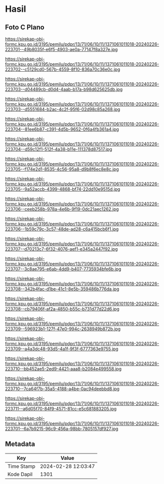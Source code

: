 # Hasil

## Foto C Plano

https://sirekap-obj-formc.kpu.go.id/3195/pemilu/pdpr/13/71/06/10/11/1371061011018-20240226-223701--49b8035f-e6f5-4903-ae0a-77147f8a327e.jpg

https://sirekap-obj-formc.kpu.go.id/3195/pemilu/pdpr/13/71/06/10/11/1371061011018-20240226-223702--c5129cd0-567b-4559-8f10-836a70c36e0c.jpg

https://sirekap-obj-formc.kpu.go.id/3195/pemilu/pdpr/13/71/06/10/11/1371061011018-20240226-223703--d04489cb-d0d4-4aab-b17a-b98d625625db.jpg

https://sirekap-obj-formc.kpu.go.id/3195/pemilu/pdpr/13/71/06/10/11/1371061011018-20240226-223703--d5551684-b2ac-4c2f-95f6-02d98c85a268.jpg

https://sirekap-obj-formc.kpu.go.id/3195/pemilu/pdpr/13/71/06/10/11/1371061011018-20240226-223704--81ee6b87-c391-4d5b-9652-0f6a4fb361a4.jpg

https://sirekap-obj-formc.kpu.go.id/3195/pemilu/pdpr/13/71/06/10/11/1371061011018-20240226-223704--d59c12f1-512f-4a38-b11e-111378d87517.jpg

https://sirekap-obj-formc.kpu.go.id/3195/pemilu/pdpr/13/71/06/10/11/1371061011018-20240226-223705--f174e2d1-8535-4c56-95a8-d9b8f6ec8e8c.jpg

https://sirekap-obj-formc.kpu.go.id/3195/pemilu/pdpr/13/71/06/10/11/1371061011018-20240226-223705--9a52accb-4399-4868-bf74-22dd10e9515d.jpg

https://sirekap-obj-formc.kpu.go.id/3195/pemilu/pdpr/13/71/06/10/11/1371061011018-20240226-223706--ceeb258b-978a-4e6b-9f19-0dc21aec1262.jpg

https://sirekap-obj-formc.kpu.go.id/3195/pemilu/pdpr/13/71/06/10/11/1371061011018-20240226-223706--1b59c79c-3c57-48de-ad28-c6a415bcb6f1.jpg

https://sirekap-obj-formc.kpu.go.id/3195/pemilu/pdpr/13/71/06/10/11/1371061011018-20240226-223707--d70213c7-6f32-4076-aef1-e345a2447f92.jpg

https://sirekap-obj-formc.kpu.go.id/3195/pemilu/pdpr/13/71/06/10/11/1371061011018-20240226-223707--3c8ae795-e6ab-4dd9-b407-7735934bfe6b.jpg

https://sirekap-obj-formc.kpu.go.id/3195/pemilu/pdpr/13/71/06/10/11/1371061011018-20240226-223708--342b4fac-d1be-41c1-8e5b-359486b776da.jpg

https://sirekap-obj-formc.kpu.go.id/3195/pemilu/pdpr/13/71/06/10/11/1371061011018-20240226-223708--cb79406f-af2a-4850-b55c-b731d77d22d6.jpg

https://sirekap-obj-formc.kpu.go.id/3195/pemilu/pdpr/13/71/06/10/11/1371061011018-20240226-223709--596923b1-127f-47e0-994c-2638949b872b.jpg

https://sirekap-obj-formc.kpu.go.id/3195/pemilu/pdpr/13/71/06/10/11/1371061011018-20240226-223709--a4a3dc48-93d5-4a1f-9f3f-6777363e9755.jpg

https://sirekap-obj-formc.kpu.go.id/3195/pemilu/pdpr/13/71/06/10/11/1371061011018-20240226-223710--bb452ae5-2ed9-4421-aaa8-b2084e499558.jpg

https://sirekap-obj-formc.kpu.go.id/3195/pemilu/pdpr/13/71/06/10/11/1371061011018-20240226-223710--7ca64f7b-35a5-4188-a4be-0ac94deebbd8.jpg

https://sirekap-obj-formc.kpu.go.id/3195/pemilu/pdpr/13/71/06/10/11/1371061011018-20240226-223711--a6d05f70-84f9-4571-81cc-e5c681883205.jpg

https://sirekap-obj-formc.kpu.go.id/3195/pemilu/pdpr/13/71/06/10/11/1371061011018-20240226-223701--6a7b9215-96c9-456a-98bb-7805157df927.jpg


## Metadata

| Key        | Value               |
| ---------- | ------------------- |
| Time Stamp | 2024-02-28 12:03:47 |
| Kode Dapil | 1301                |



